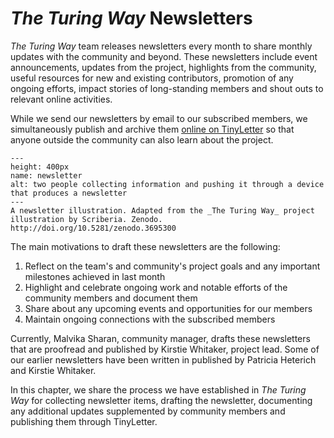 # _The Turing Way_ Newsletters

_The Turing Way_ team releases newsletters every month to share monthly updates with the community and beyond.
These newsletters include event announcements, updates from the project, highlights from the community, useful resources for new and existing contributors, promotion of any ongoing efforts, impact stories of long-standing members and shout outs to relevant online activities.

While we send our newsletters by email to our subscribed members, we simultaneously publish and archive them [online on TinyLetter](https://tinyletter.com/TuringWay/archive) so that anyone outside the community can also learn about the project.

```{figure} ../figures/scriberia-newsletter.png
---
height: 400px
name: newsletter
alt: two people collecting information and pushing it through a device that produces a newsletter
---
A newsletter illustration. Adapted from the _The Turing Way_ project illustration by Scriberia. Zenodo. http://doi.org/10.5281/zenodo.3695300
```

The main motivations to draft these newsletters are the following:
1. Reflect on the team's and community's project goals and any important milestones achieved in last month
2. Highlight and celebrate ongoing work and notable efforts of the community members and document them
3. Share about any upcoming events and opportunities for our members
4. Maintain ongoing connections with the subscribed members

Currently, Malvika Sharan, community manager, drafts these newsletters that are proofread and published by Kirstie Whitaker, project lead.
Some of our earlier newsletters have been written in published by Patricia Heterich and Kirstie Whitaker.

In this chapter, we share the process we have established in _The Turing Way_ for collecting newsletter items, drafting the newsletter, documenting any additional updates supplemented by community members and publishing them through TinyLetter.
